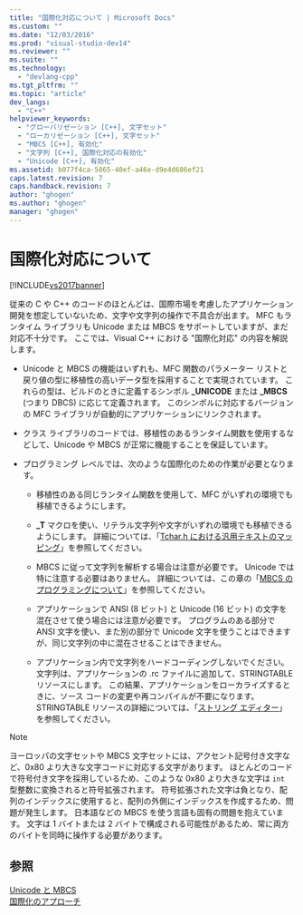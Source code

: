 ```yaml
---
title: "国際化対応について | Microsoft Docs"
ms.custom: ""
ms.date: "12/03/2016"
ms.prod: "visual-studio-dev14"
ms.reviewer: ""
ms.suite: ""
ms.technology: 
  - "devlang-cpp"
ms.tgt_pltfrm: ""
ms.topic: "article"
dev_langs: 
  - "C++"
helpviewer_keywords: 
  - "グローバリゼーション [C++], 文字セット"
  - "ローカリゼーション [C++], 文字セット"
  - "MBCS [C++], 有効化"
  - "文字列 [C++], 国際化対応の有効化"
  - "Unicode [C++], 有効化"
ms.assetid: b077f4ca-5865-40ef-a46e-d9e4d686ef21
caps.latest.revision: 7
caps.handback.revision: 7
author: "ghogen"
ms.author: "ghogen"
manager: "ghogen"
---
```

# 国際化対応について
[!INCLUDE[vs2017banner](../assembler/inline/includes/vs2017banner.md)]

従来の C や C\+\+ のコードのほとんどは、国際市場を考慮したアプリケーション開発を想定していないため、文字や文字列の操作で不具合が出ます。  MFC もランタイム ライブラリも Unicode または MBCS をサポートしていますが、まだ対応不十分です。  ここでは、Visual C\+\+ における "国際化対応" の内容を解説します。  
  
-   Unicode と MBCS の機能はいずれも、MFC 関数のパラメーター リストと戻り値の型に移植性の高いデータ型を採用することで実現されています。  これらの型は、ビルドのときに定義するシンボル **\_UNICODE** または **\_MBCS** \(つまり DBCS\) に応じて定義されます。  このシンボルに対応するバージョンの MFC ライブラリが自動的にアプリケーションにリンクされます。  
  
-   クラス ライブラリのコードでは、移植性のあるランタイム関数を使用するなどして、Unicode や MBCS が正常に機能することを保証しています。  
  
-   プログラミング レベルでは、次のような国際化のための作業が必要となります。  
  
    -   移植性のある同じランタイム関数を使用して、MFC がいずれの環境でも移植できるようにします。  
  
    -   **\_T** マクロを使い、リテラル文字列や文字がいずれの環境でも移植できるようにします。  詳細については、「[Tchar.h における汎用テキストのマッピング](../Topic/Generic-Text%20Mappings%20in%20Tchar.h.md)」を参照してください。  
  
    -   MBCS に従って文字列を解析する場合は注意が必要です。  Unicode では特に注意する必要はありません。  詳細については、この章の「[MBCS のプログラミングについて](../Topic/MBCS%20Programming%20Tips.md)」を参照してください。  
  
    -   アプリケーションで ANSI \(8 ビット\) と Unicode \(16 ビット\) の文字を混在させて使う場合には注意が必要です。  プログラムのある部分で ANSI 文字を使い、また別の部分で Unicode 文字を使うことはできますが、同じ文字列の中に混在させることはできません。  
  
    -   アプリケーション内で文字列をハードコーディングしないでください。  文字列は、アプリケーションの .rc ファイルに追加して、STRINGTABLE リソースにします。  この結果、アプリケーションをローカライズするときに、ソース コードの変更や再コンパイルが不要になります。  STRINGTABLE リソースの詳細については、「[ストリング エディター](../mfc/string-editor.md)」を参照してください。  
  
> [!NOTE]
>  ヨーロッパの文字セットや MBCS 文字セットには、アクセント記号付き文字など、0x80 より大きな文字コードに対応する文字があります。  ほとんどのコードで符号付き文字を採用しているため、このような 0x80 より大きな文字は `int` 型整数に変換されると符号拡張されます。  符号拡張された文字は負となり、配列のインデックスに使用すると、配列の外側にインデックスを作成するため、問題が発生します。  日本語などの MBCS を使う言語も固有の問題を抱えています。  文字は 1 バイトまたは 2 バイトで構成される可能性があるため、常に両方のバイトを同時に操作する必要があります。  
  
## 参照  
 [Unicode と MBCS](../text/unicode-and-mbcs.md)   
 [国際化のアプローチ](../text/internationalization-strategies.md)
